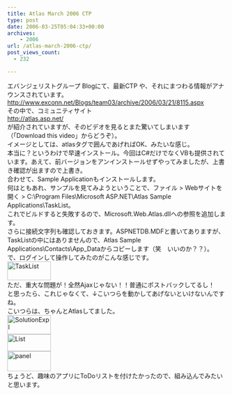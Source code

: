 ```yaml
---
title: Atlas March 2006 CTP
type: post
date: 2006-03-25T05:04:33+00:00
archives:
    - 2006
url: /atlas-march-2006-ctp/
post_views_count:
  - 232

---
```

エバンジェリストグループ Blogにて、最新CTP や、それにまつわる情報がアナウンスされています。  
<http://www.exconn.net/Blogs/team03/archive/2006/03/21/8115.aspx>  
その中で、コミュニティサイト  
<http://atlas.asp.net/>  
が紹介されていますが、そのビデオを見るとまた驚いてしまいます（「Download this video」からどうぞ）。  
イメージとしては、atlasタグで囲んであげればOK、みたいな感じ。  
本当に？というわけで早速インストール。今回はC#だけでなくVBも提供されています。あえて、前バージョンをアンインストールせずやってみましたが、上書き確認が出ますので上書き。  
合わせて、Sample Applicationもインストールします。  
何はともあれ、サンプルを見てみようということで、ファイル > Webサイトを開く > C:\Program Files\Microsoft ASP.NET\Atlas Sample Applications\TaskList。  
これでビルドすると失敗するので、Microsoft.Web.Atlas.dllへの参照を追加します。  
さらに接続文字列も確認しておきます。ASPNETDB.MDFと書いてありますが、TaskListの中にはありませんので、Atlas Sample Applications\Contacts\App_Dataからコピーします（笑　いいのか？？）。  
で、ログインして操作してみたのがこんな感じです。  
<a href="https://i2.wp.com/jqinglong.html.xdomain.jp/bimg/TaskList.jpg" onclick="window.open(this.href, '_blank', 'width=908,height=396,scrollbars=no,resizable=no,toolbar=no,directories=no,location=no,menubar=no,status=no,left=0,top=0'); return false"><img alt="TaskList" title="TaskList" src="https://i0.wp.com/jqinglong.html.xdomain.jp/bimg/TaskList_thumb.jpg?resize=100%2C43" width="100" height="43" border="0"  data-recalc-dims="1" /></a>  
ただ、重大な問題が！全然Ajaxじゃない！！普通にポストバックしてるし！  
と思ったら、これじゃなくて、↓こいつらを動かしてあげないといけないんですね。  
こいつらは、ちゃんとAtlasしてました。  
<a href="https://i1.wp.com/jqinglong.html.xdomain.jp/bimg/SolutionExpl.jpg" onclick="window.open(this.href, '_blank', 'width=225,height=101,scrollbars=no,resizable=no,toolbar=no,directories=no,location=no,menubar=no,status=no,left=0,top=0'); return false"><img alt="SolutionExpl" title="SolutionExpl" src="https://i2.wp.com/jqinglong.html.xdomain.jp/bimg/SolutionExpl_thumb.jpg?resize=100%2C44" width="100" height="44" border="0"  data-recalc-dims="1" /></a>  
<a href="https://i0.wp.com/jqinglong.html.xdomain.jp/bimg/List.jpg" onclick="window.open(this.href, '_blank', 'width=914,height=358,scrollbars=no,resizable=no,toolbar=no,directories=no,location=no,menubar=no,status=no,left=0,top=0'); return false"><img alt="List" title="List" src="https://i0.wp.com/jqinglong.html.xdomain.jp/bimg/List_thumb.jpg?resize=100%2C39" width="100" height="39" border="0"  data-recalc-dims="1" /></a>  
<a href="https://i1.wp.com/jqinglong.html.xdomain.jp/bimg/panel.jpg" onclick="window.open(this.href, '_blank', 'width=909,height=422,scrollbars=no,resizable=no,toolbar=no,directories=no,location=no,menubar=no,status=no,left=0,top=0'); return false"><img alt="panel" title="panel" src="https://i1.wp.com/jqinglong.html.xdomain.jp/bimg/panel_thumb.jpg?resize=100%2C46" width="100" height="46" border="0"  data-recalc-dims="1" /></a>  
ちょうど、趣味のアプリにToDoリストを付けたかったので、組み込んでみたいと思います。
